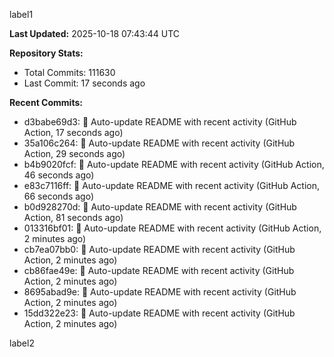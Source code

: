 
label1 
<!-- ACTIVITY_START -->
**Last Updated:** 2025-10-18 07:43:44 UTC

**Repository Stats:**
- Total Commits: 111630
- Last Commit: 17 seconds ago

**Recent Commits:**
- d3babe69d3: 🤖 Auto-update README with recent activity (GitHub Action, 17 seconds ago)
- 35a106c264: 🤖 Auto-update README with recent activity (GitHub Action, 29 seconds ago)
- b4b9020fcf: 🤖 Auto-update README with recent activity (GitHub Action, 46 seconds ago)
- e83c7116ff: 🤖 Auto-update README with recent activity (GitHub Action, 66 seconds ago)
- b0d928270d: 🤖 Auto-update README with recent activity (GitHub Action, 81 seconds ago)
- 013316bf01: 🤖 Auto-update README with recent activity (GitHub Action, 2 minutes ago)
- cb7ea07bb0: 🤖 Auto-update README with recent activity (GitHub Action, 2 minutes ago)
- cb86fae49e: 🤖 Auto-update README with recent activity (GitHub Action, 2 minutes ago)
- 8695abad9e: 🤖 Auto-update README with recent activity (GitHub Action, 2 minutes ago)
- 15dd322e23: 🤖 Auto-update README with recent activity (GitHub Action, 2 minutes ago)
<!-- ACTIVITY_END -->

label2
